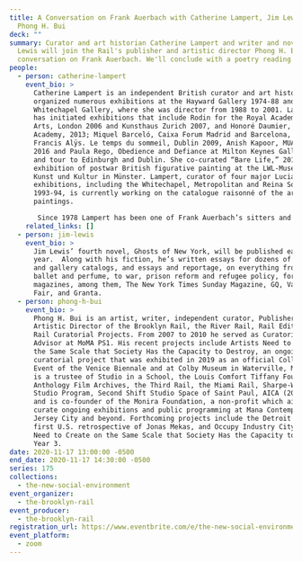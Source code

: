 ```yaml
---
title: A Conversation on Frank Auerbach with Catherine Lampert, Jim Lewis, and
  Phong H. Bui
deck: ""
summary: Curator and art historian Catherine Lampert and writer and novelist Jim
  Lewis will join the Rail's publisher and artistic director Phong H. Bui for a
  conversation on Frank Auerbach. We'll conclude with a poetry reading.
people:
  - person: catherine-lampert
    event_bio: >
      Catherine Lampert is an independent British curator and art historian. She
      organized numerous exhibitions at the Hayward Gallery 1974-88 and at the
      Whitechapel Gallery, where she was director from 1988 to 2001. Lately she
      has initiated exhibitions that include Rodin for the Royal Academy of
      Arts, London 2006 and Kunsthaus Zurich 2007, and Honoré Daumier, Royal
      Academy, 2013; Miquel Barceló, Caixa Forum Madrid and Barcelona, 2009,
      Francis Alÿs. Le temps du sommeil, Dublin 2009, Anish Kapoor, MUAC, Mexico
      2016 and Paula Rego, Obedience and Defiance at Milton Keynes Gallery 2019,
      and tour to Edinburgh and Dublin. She co-curated “Bare Life,” 2014, an
      exhibition of postwar British figurative painting at the LWL-Museum für
      Kunst und Kultur in Münster. Lampert, curator of four major Lucian Freud
      exhibitions, including the Whitechapel, Metropolitan and Reina Sofia
      1993-94, is currently working on the catalogue raisonné of the artist’s
      paintings.

       Since 1978 Lampert has been one of Frank Auerbach’s sitters and has curated exhibitions of his work at the Royal Academy 2001 and the Kunstmuseum Bonn 2015 and Tate Britain 2015-16.
    related_links: []
  - person: jim-lewis
    event_bio: >
      Jim Lewis’ fourth novel, Ghosts of New York, will be published early next
      year.  Along with his fiction, he’s written essays for dozens of museum
      and gallery catalogs, and essays and reportage, on everything from art,
      ballet and perfume, to war, prison reform and refugee policy, for many
      magazines, among them, The New York Times Sunday Magazine, GQ, Vanity
      Fair, and Granta.
  - person: phong-h-bui
    event_bio: >
      Phong H. Bui is an artist, writer, independent curator, Publisher and
      Artistic Director of the Brooklyn Rail, the River Rail, Rail Editions, and
      Rail Curatorial Projects. From 2007 to 2010 he served as Curatorial
      Advisor at MoMA PS1. His recent projects include Artists Need to Create on
      the Same Scale that Society Has the Capacity to Destroy, an ongoing
      curatorial project that was exhibited in 2019 as an official Collateral
      Event of the Venice Biennale and at Colby Museum in Waterville, Maine. He
      is a trustee of Studio in a School, the Louis Comfort Tiffany Foundation,
      Anthology Film Archives, the Third Rail, the Miami Rail, Sharpe-Walentas
      Studio Program, Second Shift Studio Space of Saint Paul, AICA (2007-2020),
      and is co-founder of the Monira Foundation, a non-profit which aims to
      curate ongoing exhibitions and public programming at Mana Contemporary in
      Jersey City and beyond. Forthcoming projects include the Detroit Rail, the
      first U.S. retrospective of Jonas Mekas, and Occupy Industry City: Artists
      Need to Create on the Same Scale that Society Has the Capacity to Destroy,
      Year 3.
date: 2020-11-17 13:00:00 -0500
end_date: 2020-11-17 14:30:00 -0500
series: 175
collections:
  - the-new-social-environment
event_organizer:
  - the-brooklyn-rail
event_producer:
  - the-brooklyn-rail
registration_url: https://www.eventbrite.com/e/the-new-social-environment-175-a-conversation-on-frank-auerbach-tickets-128535004659
event_platform:
  - zoom
---
```

